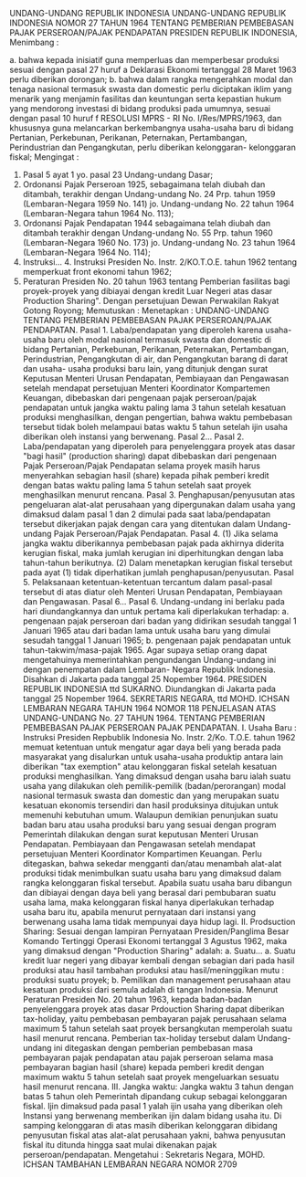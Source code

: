  UNDANG-UNDANG REPUBLIK INDONESIA UNDANG-UNDANG REPUBLIK INDONESIA NOMOR 27 TAHUN 1964 TENTANG PEMBERIAN PEMBEBASAN PAJAK PERSEROAN/PAJAK PENDAPATAN PRESIDEN REPUBLIK INDONESIA,
Menimbang :

a. bahwa kepada inisiatif guna memperluas dan memperbesar produksi sesuai dengan pasal 27 huruf a Deklarasi Ekonomi tertanggal 28 Maret 1963 perlu diberikan dorongan;
b. bahwa dalam rangka mengerahkan modal dan tenaga nasional termasuk swasta dan domestic perlu diciptakan iklim yang menarik yang menjamin fasilitas dan keuntungan serta kepastian hukum yang mendorong investasi di bidang produksi pada umumnya, sesuai dengan pasal 10 huruf f RESOLUSI MPRS - RI No. I/Res/MPRS/1963, dan khususnya guna melancarkan berkembangnya usaha-usaha baru di bidang Pertanian, Perkebunan, Perikanan, Peternakan, Pertambangan, Perindustrian dan Pengangkutan, perlu diberikan kelonggaran- kelonggaran fiskal;
Mengingat :

1. Pasal 5 ayat 1 yo. pasal 23 Undang-undang Dasar;
2. Ordonansi Pajak Perseroan 1925, sebagaimana telah diubah dan ditambah, terakhir dengan Undang-undang No. 24 Prp. tahun 1959 (Lembaran-Negara 1959 No. 141) jo. Undang-undang No. 22 tahun 1964 (Lembaran-Negara tahun 1964 No. 113);
3. Ordonansi Pajak Pendapatan 1944 sebagaimana telah diubah dan ditambah terakhir dengan Undang-undang No. 55 Prp. tahun 1960 (Lembaran-Negara 1960 No. 173) jo. Undang-undang No. 23 tahun 1964 (Lembaran-Negara 1964 No. 114);
4. Instruksi… 4. Instruksi Presiden No. Instr. 2/KO.T.O.E. tahun 1962 tentang memperkuat front ekonomi tahun 1962;
5. Peraturan Presiden No. 20 tahun 1963 tentang Pemberian fasilitas bagi proyek-proyek yang dibiayai dengan kredit Luar Negeri atas dasar Production Sharing". Dengan persetujuan Dewan Perwakilan Rakyat Gotong Royong; Memutuskan : Menetapkan : UNDANG-UNDANG TENTANG PEMBERIAN PEMBEBASAN PAJAK PERSEROAN/PAJAK PENDAPATAN. Pasal 1. Laba/pendapatan yang diperoleh karena usaha-usaha baru oleh modal nasional termasuk swasta dan domestic di bidang Pertanian, Perkebunan, Perikanan, Peternakan, Pertambangan, Perindustrian, Pengangkutan di air, dan Pengangkutan barang di darat dan usaha- usaha produksi baru lain, yang ditunjuk dengan surat Keputusan Menteri Urusan Pendapatan, Pembiayaan dan Pengawasan setelah mendapat persetujuan Menteri Koordinator Kompartemen Keuangan, dibebaskan dari pengenaan pajak perseroan/pajak pendapatan untuk jangka waktu paling lama 3 tahun setelah kesatuan produksi menghasilkan, dengan pengertian, bahwa waktu pembebasan tersebut tidak boleh melampaui batas waktu 5 tahun setelah ijin usaha diberikan oleh instansi yang berwenang. Pasal 2… Pasal 2. Laba/pendapatan yang diperoleh para penyelenggara proyek atas dasar "bagi hasil" (production sharing) dapat dibebaskan dari pengenaan Pajak Perseroan/Pajak Pendapatan selama proyek masih harus menyerahkan sebagian hasil (share) kepada pihak pemberi kredit dengan batas waktu paling lama 5 tahun setelah saat proyek menghasilkan menurut rencana. Pasal 3. Penghapusan/penyusutan atas pengeluaran alat-alat perusahaan yang dipergunakan dalam usaha yang dimaksud dalam pasal 1 dan 2 dimulai pada saat laba/pendapatan tersebut dikerjakan pajak dengan cara yang ditentukan dalam Undang-undang Pajak Perseroan/Pajak Pendapatan. Pasal 4.
(1) Jika selama jangka waktu diberikannya pembebasan pajak pada akhirnya diderita kerugian fiskal, maka jumlah kerugian ini diperhitungkan dengan laba tahun-tahun berikutnya.
(2) Dalam menetapkan kerugian fiskal tersebut pada ayat (1) tidak diperhatikan jumlah penghapusan/penyusutan. Pasal 5. Pelaksanaan ketentuan-ketentuan tercantum dalam pasal-pasal tersebut di atas diatur oleh Menteri Urusan Pendapatan, Pembiayaan dan Pengawasan. Pasal 6… Pasal 6. Undang-undang ini berlaku pada hari diundangkannya dan untuk pertama kali diperlakukan terhadap:
a. pengenaan pajak perseroan dari badan yang didirikan sesudah tanggal 1 Januari 1965 atau dari badan lama untuk usaha baru yang dimulai sesudah tanggal 1 Januari 1965;
b. pengenaan pajak pendapatan untuk tahun-takwim/masa-pajak 1965. Agar supaya setiap orang dapat mengetahuinya memerintahkan pengundangan Undang-undang ini dengan penempatan dalam Lembaran- Negara Republik Indonesia. Disahkan di Jakarta pada tanggal 25 Nopember 1964. PRESIDEN REPUBLIK INDONESIA ttd SUKARNO. Diundangkan di Jakarta pada tanggal 25 Nopember 1964. SEKRETARIS NEGARA, ttd MOHD. ICHSAN LEMBARAN NEGARA TAHUN 1964 NOMOR 118 PENJELASAN ATAS UNDANG-UNDANG No. 27 TAHUN 1964. TENTANG PEMBERIAN PEMBEBASAN PAJAK PERSEROAN PAJAK PENDAPATAN. I. Usaha Baru : Instruksi Presiden Repbublik Indonesia No. Instr. 2/Ko. T.O.E. tahun 1962 memuat ketentuan untuk mengatur agar daya beli yang berada pada masyarakat yang disalurkan untuk usaha-usaha produktip antara lain diberikan "tax exemption" atau kelonggaran fiskal setelah kesatuan produksi menghasilkan. Yang dimaksud dengan usaha baru ialah suatu usaha yang dilakukan oleh pemilik-pemilik (badan/perorangan) modal nasional termasuk swasta dan domestic dan yang merupakan suatu kesatuan ekonomis tersendiri dan hasil produksinya ditujukan untuk memenuhi kebutuhan umum. Walaupun demikian penunjukan suatu badan baru atau usaha produksi baru yang sesuai dengan program Pemerintah dilakukan dengan surat keputusan Menteri Urusan Pendapatan. Pembiayaan dan Pengawasan setelah mendapat persetujuan Menteri Koordinator Kompartimen Keuangan. Perlu ditegaskan, bahwa sekedar mengganti dan/atau menambah alat-alat produksi tidak menimbulkan suatu usaha baru yang dimaksud dalam rangka kelonggaran fiskal tersebut. Apabila suatu usaha baru dibangun dan dibiayai dengan daya beli yang berasal dari pembubaran suatu usaha lama, maka kelonggaran fiskal hanya diperlakukan terhadap usaha baru itu, apabila menurut pernyataan dari instansi yang berwenang usaha lama tidak mempunyai daya hidup lagi. II. Prodsuction Sharing: Sesuai dengan lampiran Pernyataan Presiden/Panglima Besar Komando Tertinggi Operasi Ekonomi tertanggal 3 Agustus 1962, maka yang dimaksud dengan "Production Sharing" adalah:
a. Suatu… a. Suatu kredit luar negeri yang dibayar kembali dengan sebagian dari pada hasil produksi atau hasil tambahan produksi atau hasil/meninggikan mutu : produksi suatu proyek;
b. Pemilikan dan management perusahaan atau kesatuan produksi dari semula adalah di tangan Indonesia. Menurut Peraturan Presiden No. 20 tahun 1963, kepada badan-badan penyelenggara proyek atas dasar Prdouction Sharing dapat diberikan tax-holiday, yaitu pembebasan pembayaran pajak perusahaan selama maximum 5 tahun setelah saat proyek bersangkutan memperolah suatu hasil menurut rencana. Pemberian tax-holiday tersebut dalam Undang-undang ini ditegaskan dengan pemberian pembebasan masa pembayaran pajak pendapatan atau pajak perseroan selama masa pembayaran bagian hasil (share) kepada pemberi kredit dengan maximum waktu 5 tahun setelah saat proyek mengeluarkan sesuatu hasil menurut rencana. III. Jangka waktu: Jangka waktu 3 tahun dengan batas 5 tahun oleh Pemerintah dipandang cukup sebagai kelonggaran fiskal. Ijin dimaksud pada pasal 1 yalah ijin usaha yang diberikan oleh Instansi yang berwenang memberikan ijin dalam bidang usaha itu. Di samping kelonggaran di atas masih diberikan kelonggaran dibidang penyusutan fiskal atas alat-alat perusahaan yakni, bahwa penyusutan fiskal itu ditunda hingga saat mulai dikenakan pajak perseroan/pendapatan. Mengetahui : Sekretaris Negara, MOHD. ICHSAN TAMBAHAN LEMBARAN NEGARA NOMOR 2709